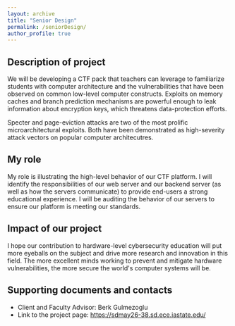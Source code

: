 ```yaml
---
layout: archive
title: "Senior Design"
permalink: /seniorDesign/
author_profile: true
---
```



## Description of project  

We will be developing a CTF pack that teachers can leverage to familiarize students with computer architecture and the vulnerabilities that have been observed on common low-level computer constructs. Exploits on memory caches and branch prediction mechanisms are powerful enough to leak information about encryption keys, which threatens data-protection efforts.

Specter and page-eviction attacks are two of the most prolific microarchitectural exploits. Both have been demonstrated as high-severity attack vectors on popular computer architecutres.

## My role  

My role is illustrating the high-level behavior of our CTF platform. I will identify the responsibilities of our web server and our backend server (as well as how the servers communicate) to provide end-users a strong educational experience. I will be auditing the behavior of our servers to ensure our platform is meeting our standards.

<!-- //todo pare down, integrate into the previous paragraph
It's difficult to actually run hardware-level exploits as a service. It difficult for virtual machines and containerized applications to accurately execute hardware attacks. Even if we managed to execute real exploits, our servers may crash as a result; exploits can be unpredictable and dangerous. To compensate, we need to simulate the attacks like and interactive textbook would. I will have to pick up the skills that allow me to identify the crucial elements of an exploit so that we can present all the actions and information necessary to execute the attack in an actual environment.  -->

## Impact of our project

I hope our contribution to hardware-level cybersecurity education will put more eyeballs on the subject and drive more research and innovation in this field. The more excellent minds working to prevent and mitigate hardware vulnerabilities, the more secure the world's computer systems will be.

## Supporting documents and contacts  
- Client and Faculty Advisor: Berk Gulmezoglu
- Link to the project page: https://sdmay26-38.sd.ece.iastate.edu/